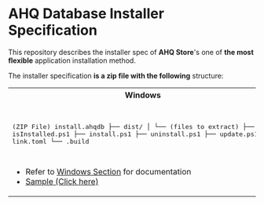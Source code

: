 # AHQ Database Installer Specification

This repository describes the installer spec of **AHQ Store**'s one of **the most flexible** application installation method.

The installer specification **is a zip file with the following** structure:

<table>
<tr>
  <th>Windows</th>
  <th>Linux (Not Yet Implemented)</th>
</tr>
<tr>
<td>
<pre>

(ZIP File)
install.ahqdb
├── dist/
│ └── (files to extract)
├── isInstalled.ps1
├── install.ps1
├── uninstall.ps1
├── update.ps1
├── link.toml
└── .build

</pre>

- Refer to [Windows Section](./docs/windows/README.md) for documentation
- [Sample (Click here)](./sample/windows/)

</td>

<td>
<pre>

(ZIP File)
install.ahqdb
├── dist/
│ └── (files to extract)
├── install.sh
├── uninstall.sh
├── update.sh
├── link.toml
└── .build

</pre>

- Refer to [Linux Section](./docs/linux/README.md) for documentation
- [Sample (Click here)](./sample/linux/)

</td>

  </tr>
</table>
